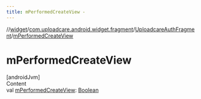 ```yaml
---
title: mPerformedCreateView -
---
```

//[widget](../../index.md)/[com.uploadcare.android.widget.fragment](../index.md)/[UploadcareAuthFragment](index.md)/[mPerformedCreateView](m-performed-create-view.md)



# mPerformedCreateView  
[androidJvm]  
Content  
val [mPerformedCreateView](m-performed-create-view.md): [Boolean](https://kotlinlang.org/api/latest/jvm/stdlib/kotlin/-boolean/index.html)  



